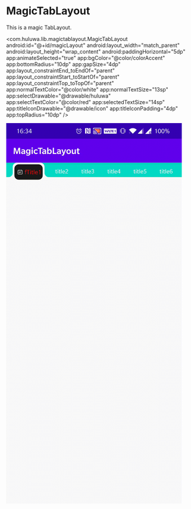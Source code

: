 # MagicTabLayout
This is a magic TabLayout.

<com.huluwa.lib.magictablayout.MagicTabLayout
        android:id="@+id/magicLayout"
        android:layout_width="match_parent"
        android:layout_height="wrap_content"
        android:paddingHorizontal="5dp"
        app:animateSelected="true"
        app:bgColor="@color/colorAccent"
        app:bottomRadius="10dp"
        app:gapSize="4dp"
        app:layout_constraintEnd_toEndOf="parent"
        app:layout_constraintStart_toStartOf="parent"
        app:layout_constraintTop_toTopOf="parent"
        app:normalTextColor="@color/white"
        app:normalTextSize="13sp"
        app:selectDrawable="@drawable/huluwa"
        app:selectTextColor="@color/red"
        app:selectedTextSize="14sp"
        app:titleIconDrawable="@drawable/icon"
        app:titleIconPadding="4dp"
        app:topRadius="10dp" />

![image](https://github.com/huluwa-dev/MagicTabLayout/blob/master/preview.gif)
